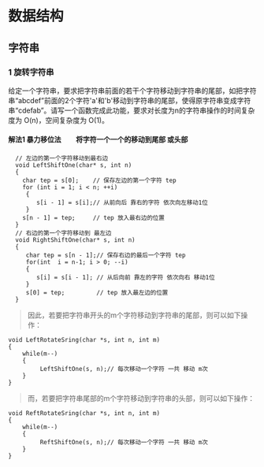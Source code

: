 


# 数据结构

## 字符串

### 1 旋转字符串
给定一个字符串，要求把字符串前面的若干个字符移动到字符串的尾部，如把字符串“abcdef”前面的2个字符'a'和'b'移动到字符串的尾部，使得原字符串变成字符串“cdefab”。请写一个函数完成此功能，要求对长度为n的字符串操作的时间复杂度为 O(n)，空间复杂度为 O(1)。
#### 解法1 暴力移位法          将字符一个一个的移动到尾部 或头部
      // 左边的第一个字符移动到最右边
      void LeftShiftOne(char* s, int n)
      {
        char tep = s[0];    // 保存左边的第一个字符 tep
        for (int i = 1; i < n; ++i)
         {
            s[i - 1] = s[i];// 从前向后 靠右的字符 依次向左移动1位
         }
        s[n - 1] = tep;     // tep 放入最右边的位置
      }
      // 右边的第一个字符移动到 最左边
      void RightShiftOne(char* s, int n)
      {
         char tep = s[n - 1];// 保存右边的最后一个字符 tep
         for(int  i = n-1; i > 0; --i)
         {
            s[i] = s[i - 1]; // 从后向前 靠左的字符 依次向右 移动1位
         }
         s[0] = tep;         // tep 放入最左边的位置
      }

> 因此，若要把字符串开头的m个字符移动到字符串的尾部，则可以如下操作：

    void LeftRotateSring(char *s, int n, int m)
    {
        while(m--)
        {
             LeftShiftOne(s, n);// 每次移动一个字符 一共 移动 m次
        }
    }
> 而，若要把字符串尾部的m个字符移动到字符串的头部，则可以如下操作：

    void ReftRotateSring(char *s, int n, int m)
    {
        while(m--)
        {
             ReftShiftOne(s, n);// 每次移动一个字符 一共 移动 m次
        }
    }


